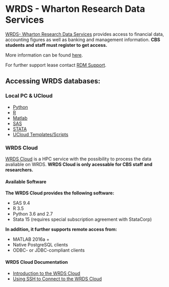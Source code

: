 # WRDS - Wharton Research Data Services

[WRDS- Wharton Research Data Services](https://wrds-www.wharton.upenn.edu/) provides access to financial data, accounting figures as well as banking and management information. **CBS students and staff must register to get access.** 

More information can be found [here](https://www.cbs.dk/en/library/databases/wrds-wharton-research-data-services).

For further support lease contact [RDM Support](/Contact/).

## Accessing WRDS databases:

### Local PC & UCloud
- [Python](https://wrds-www.wharton.upenn.edu/pages/support/programming-wrds/programming-python/python-from-your-computer/)
- [R](https://wrds-www.wharton.upenn.edu/pages/support/programming-wrds/programming-r/r-from-your-computer/)
- [Matlab](https://wrds-www.wharton.upenn.edu/pages/support/programming-wrds/programming-matlab/matlab-from-your-computer/)
- [SAS](https://wrds-www.wharton.upenn.edu/pages/support/programming-wrds/programming-sas/sas-from-your-computer/)
- [STATA](https://wrds-www.wharton.upenn.edu/pages/support/programming-wrds/programming-stata/stata-wrds-cloud/)
- [UCloud Templates/Scripts](https://github.com/CBS-HPC/Tutorials/tree/main/WRDS) 

### WRDS Cloud
[WRDS Cloud](https://wrds-www.wharton.upenn.edu/pages/support/the-wrds-cloud/) is a HPC service with the possibility to process the data avaliable on WRDS. **WRDS Cloud is only acessable for CBS staff and researchers.**

#### Available Software 
    
**The WRDS Cloud provides the following software:**
    
- SAS 9.4
- R 3.5
- Python 3.6 and 2.7
- Stata 15 (requires special subscription agreement with StataCorp)

**In addition, it further supports remote access from:**

- MATLAB 2016a +
- Native PostgreSQL clients
- ODBC- or JDBC-compliant clients

#### WRDS Cloud Documentation
- [Introduction to the WRDS Cloud](https://wrds-www.wharton.upenn.edu/pages/support/the-wrds-cloud/introduction-wrds-cloud/)
- [Using SSH to Connect to the WRDS Cloud](https://wrds-www.wharton.upenn.edu/pages/support/the-wrds-cloud/using-ssh-connect-wrds-cloud/) 